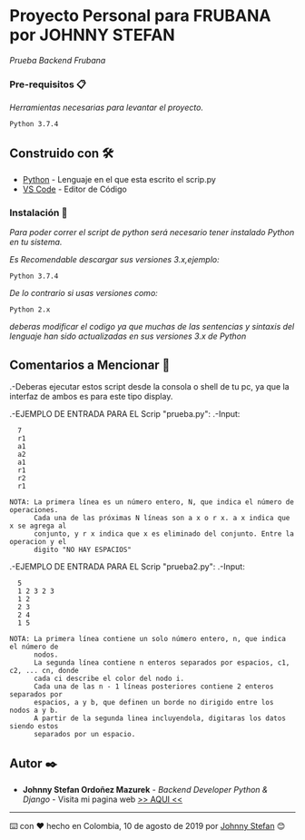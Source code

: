 # Proyecto Personal para FRUBANA por JOHNNY STEFAN

_Prueba Backend Frubana_

### Pre-requisitos 📋

_Herramientas necesarias para levantar el proyecto._

```
Python 3.7.4
```

## Construido con 🛠️

* [Python](https://www.python.org/downloads/) - Lenguaje en el que esta escrito el scrip.py
* [VS Code](https://code.visualstudio.com/) - Editor de Código

### Instalación 🔧

_Para poder correr el script de python será necesario tener instalado Python en tu sistema._

_Es Recomendable descargar sus versiones 3.x,ejemplo:_

```
Python 3.7.4
```

_De lo contrario si usas versiones como:_

```
Python 2.x
```

_deberas modificar el codigo ya que muchas de las sentencias y sintaxis del lenguaje han sido actualizadas en sus versiones 3.x de Python_

## Comentarios a Mencionar 📌

.-Deberas ejecutar estos script desde la consola o shell de tu pc, ya que la interfaz de ambos es para este tipo display.

.-EJEMPLO DE ENTRADA PARA EL Scrip "prueba.py":
  .-Input:
  ```
    7
    r1
    a1
    a2
    a1
    r1
    r2
    r1
  ```
    NOTA: La primera línea es un número entero, N, que indica el número de operaciones.
          Cada una de las próximas N líneas son a x o r x. a x indica que x se agrega al
          conjunto, y r x indica que x es eliminado del conjunto. Entre la operacion y el
          digito "NO HAY ESPACIOS"
          
          
 .-EJEMPLO DE ENTRADA PARA EL Scrip "prueba2.py":
  .-Input:
  ```
    5
    1 2 3 2 3
    1 2
    2 3
    2 4
    1 5
  ```
    
    NOTA: La primera línea contiene un solo número entero, n, que indica el número de
          nodos.
          La segunda línea contiene n enteros separados por espacios, c1, c2, ... cn, donde
          cada ci describe el color del nodo i.
          Cada una de las n - 1 líneas posteriores contiene 2 enteros separados por
          espacios, a y b, que definen un borde no dirigido entre los nodos a y b.
          A partir de la segunda linea incluyendola, digitaras los datos siendo estos 
          separados por un espacio. 

## Autor ✒️

* **Johnny Stefan Ordoñez Mazurek** - *Backend Developer Python & Django* -
Visita mi pagina web [>> AQUI <<](http://johnnydev.pythonanywhere.com/)

---
⌨️ con ❤️ hecho en Colombia, 10 de agosto de 2019 por [Johnny Stefan](https://github.com/johnnystefan) 😊
